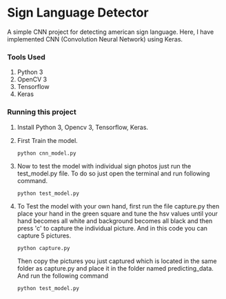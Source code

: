 # Sign Language Detector
A simple CNN project for detecting american sign language.
Here, I have implemented CNN (Convolution Neural Network) using Keras.

### Tools Used
1. Python 3
2. OpenCV 3
3. Tensorflow
4. Keras

### Running this project
1. Install Python 3, Opencv 3, Tensorflow, Keras.
2. First Train the model.
    ```
    python cnn_model.py
    ```
2. Now to test the model with individual sign photos just run the test_model.py file. To do so just open the terminal and run following command.
    ```
    python test_model.py
    ```
    
3. To Test the model with your own hand, first run the file capture.py then place your hand in the green square and tune the hsv values until your hand becomes all white and background becomes all black and then press 'c' to        capture the individual picture. And in this code you can capture 5 pictures.
    ```
    python capture.py
    ```
    Then copy the pictures you just captured which is located in the same folder as capture.py and  place it in the folder named predicting_data.
    And run the following command
    ```
    python test_model.py
    ```




